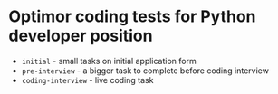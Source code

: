 # Optimor coding tests for Python developer position

* `initial` - small tasks on initial application form
* `pre-interview` - a bigger task to complete before coding interview
* `coding-interview` - live coding task

